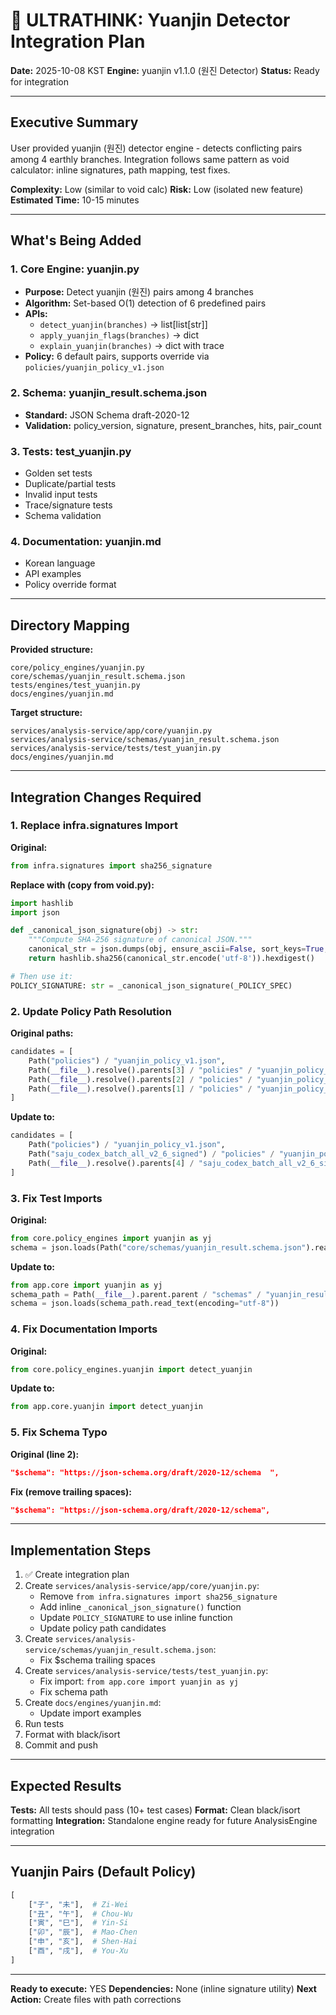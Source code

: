 # 🔧 ULTRATHINK: Yuanjin Detector Integration Plan

**Date:** 2025-10-08 KST
**Engine:** yuanjin v1.1.0 (원진 Detector)
**Status:** Ready for integration

---

## Executive Summary

User provided yuanjin (원진) detector engine - detects conflicting pairs among 4 earthly branches.
Integration follows same pattern as void calculator: inline signatures, path mapping, test fixes.

**Complexity:** Low (similar to void calc)
**Risk:** Low (isolated new feature)
**Estimated Time:** 10-15 minutes

---

## What's Being Added

### 1. Core Engine: yuanjin.py
- **Purpose:** Detect yuanjin (원진) pairs among 4 branches
- **Algorithm:** Set-based O(1) detection of 6 predefined pairs
- **APIs:**
  - `detect_yuanjin(branches)` → list[list[str]]
  - `apply_yuanjin_flags(branches)` → dict
  - `explain_yuanjin(branches)` → dict with trace
- **Policy:** 6 default pairs, supports override via `policies/yuanjin_policy_v1.json`

### 2. Schema: yuanjin_result.schema.json
- **Standard:** JSON Schema draft-2020-12
- **Validation:** policy_version, signature, present_branches, hits, pair_count

### 3. Tests: test_yuanjin.py
- Golden set tests
- Duplicate/partial tests
- Invalid input tests
- Trace/signature tests
- Schema validation

### 4. Documentation: yuanjin.md
- Korean language
- API examples
- Policy override format

---

## Directory Mapping

**Provided structure:**
```
core/policy_engines/yuanjin.py
core/schemas/yuanjin_result.schema.json
tests/engines/test_yuanjin.py
docs/engines/yuanjin.md
```

**Target structure:**
```
services/analysis-service/app/core/yuanjin.py
services/analysis-service/schemas/yuanjin_result.schema.json
services/analysis-service/tests/test_yuanjin.py
docs/engines/yuanjin.md
```

---

## Integration Changes Required

### 1. Replace infra.signatures Import

**Original:**
```python
from infra.signatures import sha256_signature
```

**Replace with (copy from void.py):**
```python
import hashlib
import json

def _canonical_json_signature(obj) -> str:
    """Compute SHA-256 signature of canonical JSON."""
    canonical_str = json.dumps(obj, ensure_ascii=False, sort_keys=True, separators=(',', ':'))
    return hashlib.sha256(canonical_str.encode('utf-8')).hexdigest()

# Then use it:
POLICY_SIGNATURE: str = _canonical_json_signature(_POLICY_SPEC)
```

### 2. Update Policy Path Resolution

**Original paths:**
```python
candidates = [
    Path("policies") / "yuanjin_policy_v1.json",
    Path(__file__).resolve().parents[3] / "policies" / "yuanjin_policy_v1.json",
    Path(__file__).resolve().parents[2] / "policies" / "yuanjin_policy_v1.json",
    Path(__file__).resolve().parents[1] / "policies" / "yuanjin_policy_v1.json",
]
```

**Update to:**
```python
candidates = [
    Path("policies") / "yuanjin_policy_v1.json",
    Path("saju_codex_batch_all_v2_6_signed") / "policies" / "yuanjin_policy_v1.json",
    Path(__file__).resolve().parents[4] / "saju_codex_batch_all_v2_6_signed" / "policies" / "yuanjin_policy_v1.json",
]
```

### 3. Fix Test Imports

**Original:**
```python
from core.policy_engines import yuanjin as yj
schema = json.loads(Path("core/schemas/yuanjin_result.schema.json").read_text(encoding="utf-8"))
```

**Update to:**
```python
from app.core import yuanjin as yj
schema_path = Path(__file__).parent.parent / "schemas" / "yuanjin_result.schema.json"
schema = json.loads(schema_path.read_text(encoding="utf-8"))
```

### 4. Fix Documentation Imports

**Original:**
```python
from core.policy_engines.yuanjin import detect_yuanjin
```

**Update to:**
```python
from app.core.yuanjin import detect_yuanjin
```

### 5. Fix Schema Typo

**Original (line 2):**
```json
"$schema": "https://json-schema.org/draft/2020-12/schema  ",
```

**Fix (remove trailing spaces):**
```json
"$schema": "https://json-schema.org/draft/2020-12/schema",
```

---

## Implementation Steps

1. ✅ Create integration plan
2. Create `services/analysis-service/app/core/yuanjin.py`:
   - Remove `from infra.signatures import sha256_signature`
   - Add inline `_canonical_json_signature()` function
   - Update `POLICY_SIGNATURE` to use inline function
   - Update policy path candidates
3. Create `services/analysis-service/schemas/yuanjin_result.schema.json`:
   - Fix $schema trailing spaces
4. Create `services/analysis-service/tests/test_yuanjin.py`:
   - Fix import: `from app.core import yuanjin as yj`
   - Fix schema path
5. Create `docs/engines/yuanjin.md`:
   - Update import examples
6. Run tests
7. Format with black/isort
8. Commit and push

---

## Expected Results

**Tests:** All tests should pass (10+ test cases)
**Format:** Clean black/isort formatting
**Integration:** Standalone engine ready for future AnalysisEngine integration

---

## Yuanjin Pairs (Default Policy)

```python
[
    ["子", "未"],  # Zi-Wei
    ["丑", "午"],  # Chou-Wu
    ["寅", "巳"],  # Yin-Si
    ["卯", "辰"],  # Mao-Chen
    ["申", "亥"],  # Shen-Hai
    ["酉", "戌"],  # You-Xu
]
```

---

**Ready to execute:** YES
**Dependencies:** None (inline signature utility)
**Next Action:** Create files with path corrections
